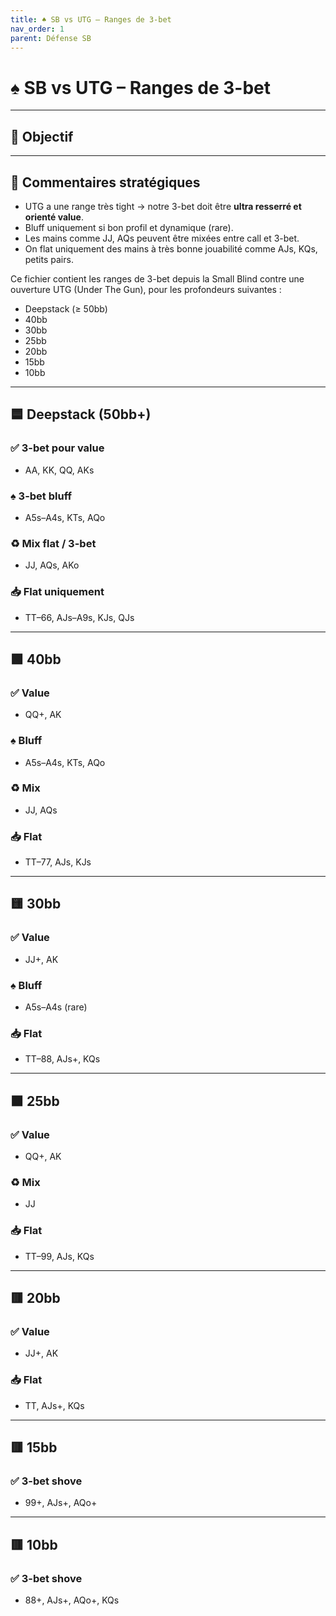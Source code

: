 ```yaml
---
title: ♠️ SB vs UTG – Ranges de 3-bet
nav_order: 1
parent: Défense SB
---
```


# ♠️ SB vs UTG – Ranges de 3-bet

---

## 🎯 Objectif
---

## 🧠 Commentaires stratégiques

- UTG a une range très tight → notre 3-bet doit être **ultra resserré et orienté value**.
- Bluff uniquement si bon profil et dynamique (rare).
- Les mains comme JJ, AQs peuvent être mixées entre call et 3-bet.
- On flat uniquement des mains à très bonne jouabilité comme AJs, KQs, petits pairs.


Ce fichier contient les ranges de 3-bet depuis la Small Blind contre une ouverture UTG (Under The Gun), pour les profondeurs suivantes :

- Deepstack (≥ 50bb)
- 40bb
- 30bb
- 25bb
- 20bb
- 15bb
- 10bb

---

## 🟦 Deepstack (50bb+)

### ✅ 3-bet pour value
- AA, KK, QQ, AKs

### ♠️ 3-bet bluff
- A5s–A4s, KTs, AQo

### ♻️ Mix flat / 3-bet
- JJ, AQs, AKo

### 📥 Flat uniquement
- TT–66, AJs–A9s, KJs, QJs

---

## 🟩 40bb

### ✅ Value
- QQ+, AK

### ♠️ Bluff
- A5s–A4s, KTs, AQo

### ♻️ Mix
- JJ, AQs

### 📥 Flat
- TT–77, AJs, KJs

---

## 🟨 30bb

### ✅ Value
- JJ+, AK

### ♠️ Bluff
- A5s–A4s (rare)

### 📥 Flat
- TT–88, AJs+, KQs

---

## 🟧 25bb

### ✅ Value
- QQ+, AK

### ♻️ Mix
- JJ

### 📥 Flat
- TT–99, AJs, KQs

---

## 🟥 20bb

### ✅ Value
- JJ+, AK

### 📥 Flat
- TT, AJs+, KQs

---

## 🟥 15bb

### ✅ 3-bet shove
- 99+, AJs+, AQo+

---

## 🟥 10bb

### ✅ 3-bet shove
- 88+, AJs+, AQo+, KQs
